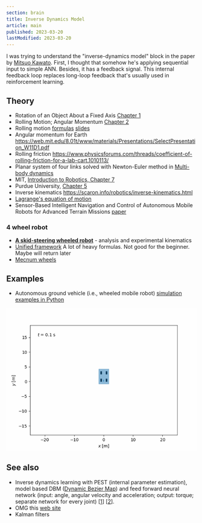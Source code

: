 ```yaml
---
section: brain
title: Inverse Dynamics Model
article: main
published: 2023-03-20
lastModified: 2023-03-20
---
```


I was trying to understand the "inverse-dynamics model" block in the paper by [Mitsuo Kawato](https://www.researchgate.net/profile/Mitsuo-Kawato/publication/19486290_A_hierarchical_neural-network_model_for_control_and_learning_of_voluntary_movement/links/567487f208ae0ad265ba7ab0/A-hierarchical-neural-network-model-for-control-and-learning-of-voluntary-movement.pdf). First, I thought that somehow he's applying sequential input to simple ANN. Besides, it has a feedback signal. This internal feedback loop replaces long-loop feedback that's usually used in reinforcement learning.


## Theory

- Rotation of an Object About a Fixed Axis [Chapter 1](https://www2.tntech.edu/leap/murdock/books/v2chap1.pdf)
- Rolling Motion; Angular Momentum [Chapter 2](https://www2.tntech.edu/leap/murdock/books/v2chap2.pdf)
- Rolling motion [formulas](https://courses.lumenlearning.com/suny-osuniversityphysics/chapter/11-1-rolling-motion/) [slides](https://slideplayer.com/slide/10409305/)
- Angular momentum for Earth https://web.mit.edu/8.01t/www/materials/Presentations/SelectPresentation_W11D1.pdf
- Rolling friction https://www.physicsforums.com/threads/coefficient-of-rolling-friction-for-a-lab-cart.1010113/
- Planar system of four links solved with Newton-Euler method in [Multi-body dynamics](https://www.ncbi.nlm.nih.gov/pmc/articles/PMC1693250/pdf/14561340.pdf)
- MIT, [Introduction to Robotics, Chapter 7](https://ocw.mit.edu/courses/2-12-introduction-to-robotics-fall-2005/c7caaa2376b8ec01e270328a3b80b029_chapter7.pdf)
- Purdue University, [Chapter 5](https://www.purdue.edu/freeform/me274/wp-content/uploads/sites/15/2020/04/Lecture_27_Filled.pdf)
- Inverse kinematics https://scaron.info/robotics/inverse-kinematics.html
- [Lagrange's equation of motion](https://phys.libretexts.org/Bookshelves/Classical_Mechanics/Classical_Mechanics_(Tatum)/13%3A_Lagrangian_Mechanics/13.04%3A_The_Lagrangian_Equations_of_Motion)
- Sensor-Based Intelligent Navigation and Control of Autonomous Mobile Robots for Advanced Terrain Missions [paper](https://www.researchgate.net/publication/268394926_Sensor-Based_Intelligent_Navigation_and_Control_of_Autonomous_Mobile_Robots_for_Advanced_Terrain_Missions)

### 4 wheel robot

- **[A skid-steering wheeled robot](https://www.mdpi.com/1424-8220/15/5/9681)** - analysis and experimental kinematics 
- [Unified framework](https://hal.science/hal-00578090/document) A lot of heavy formulas. Not good for the beginner. Maybe will return later
- [Mecnum wheels](https://www.researchgate.net/publication/269757704_An_approach_to_the_kinematics_and_dynamics_of_a_four-wheeled_mecanum_vehicles)


## Examples

- Autonomous ground vehicle (i.e., wheeled mobile robot) [simulation examples in Python](https://github.com/botprof/agv-examples)

![Ackermann kinematic](./ackermann_kinematic.gif)



## See also

- Inverse dynamics learning with PEST (internal parameter estimation), model based DBM ([Dynamic Bezier Map](https://www.researchgate.net/publication/261353871_Learning_robot_dynamics_with_Kinematic_Bezier_Maps)) and feed forward neural network (input: angle, angular velocity and acceleration; output: torque; separate network for every joint)
\[[1](https://am.is.mpg.de/uploads_file/attachment/attachment/302/paper.pdf)]
\[[2](https://h2t.anthropomatik.kit.edu/pdf/Hitzler2019.pdf)].
- OMG this [web site](https://scaron.info/robotics/inverse-kinematics.html)
- Kalman filters